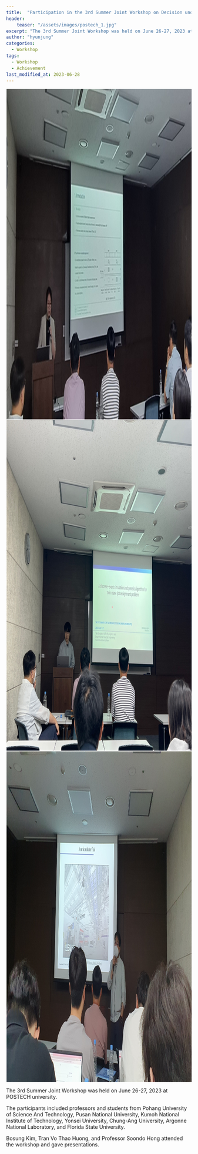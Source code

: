 ```yaml
---
title:  "Participation in the 3rd Summer Joint Workshop on Decision under Uncertainty"
header:
    teaser: "/assets/images/postech_1.jpg"
excerpt: "The 3rd Summer Joint Workshop was held on June 26-27, 2023 at POSTECH university."
author: "hyunjung"
categories:
  - Workshop
tags:
  - Workshop
  - Achievement
last_modified_at: 2023-06-28
---
```

<img align="center" width="900" height="900" style="border: 1px solid white" src="/assets/images/postech_1.jpg"> 
<img align="center" width="900" height="900" style="border: 1px solid white" src="/assets/images/postech_2.jpg"> 
<img align="center" width="900" height="900" style="border: 1px solid white" src="/assets/images/postech_3.jpg"> 


The 3rd Summer Joint Workshop was held on June 26-27, 2023 at POSTECH university.

The participants included professors and students from Pohang University of Science And Technology, Pusan National University, Kumoh National Institute of Technology, Yonsei University, Chung-Ang University, Argonne National Laboratory, and Florida State University.

Bosung Kim, Tran Vo Thao Huong, and Professor Soondo Hong attended the workshop and gave presentations. 